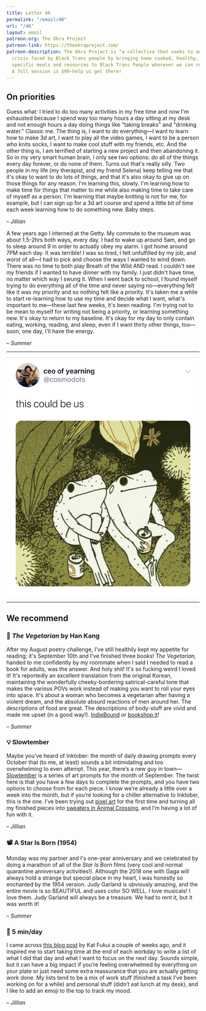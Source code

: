 ```yaml
---
title: Letter 46
permalink: "/email/46"
url: "/46"
layout: email
patreon-org: The Okra Project
patreon-link: https://theokraproject.com/
patreon-description: The Okra Project is "a collective that seeks to address the global
  crisis faced by Black Trans people by bringing home cooked, healthy, and culturally
  specific meals and resources to Black Trans People wherever we can reach them."
  A full session is $90—help us get there!
---
```


## On priorities

Guess what: I tried to do too many activities in my free time and now I'm exhausted because I spend way too many hours a day sitting at my desk and not enough hours a day doing things like "taking breaks" and "drinking water." Classic me. The thing is, I want to do everything—I want to learn how to make 3d art, I want to play all the video games, I want to be a person who knits socks, I want to make cool stuff with my friends, etc. And the other thing is, I am terrified of starting a new project and then abandoning it. So in my very smart human brain, I only see two options: do all of the things every day forever, or do none of them. Turns out that's really silly. Two people in my life (my therapist, and my friend Selena) keep telling me that it's okay to want to do lots of things, and that it's also okay to give up on those things for any reason. I'm learning this, slowly. I'm learning how to make time for things that matter to me while also making time to take care of myself as a person. I'm learning that maybe knitting is not for me, for example, but I can sign up for a 3d art course and spend a little bit of time each week learning how to do something new. Baby steps.

– *Jillian*

A few years ago I interned at the Getty. My commute to the museum was about 1.5-2hrs both ways, every day. I had to wake up around 5am, and go to sleep around 9 in order to actually obey my alarm. I got home around 7PM each day. It was terrible! I was so tired, I felt unfulfilled by my job, and worst of all—I had to pick and choose the ways I wanted to wind down. There was no time to both play Breath of the Wild AND read. I couldn't see my friends if I wanted to have dinner with my family. I just didn't have time, no matter which way I swung it. When I went back to school, I found myself trying to do everything all of the time and never saying no—everything felt like it was my priority and so nothing felt like a priority. It's taken me a while to start re-learning how to use my time and decide what I want, what's important to me—these last few weeks, it's been reading. I'm trying not to be mean to myself for writing not being a priority, or learning something new. It's okay to return to my baseline. It's okay for my day to only contain eating, working, reading, and sleep, even if I want thirty other things, too—soon, one day, I'll have the energy.

– *Summer*

<hr>

<a href="https://twitter.com/cosmodots/status/1301984545156354057">
  <img src="/assets/images/tweets/46.jpeg" class="tweet">
</a>

<hr>

## We recommend

### 📖 *The Vegetarian* by Han Kang

After my August poetry challenge, I've still healthily kept my appetite for reading; it's September 10th and I've finished three books! *The Vegetarian,* handed to me confidently by my roommate when I said I needed to read a book for adults, was the answer. And holy shit!  It's so fucking weird I loved it! It's reportedly an excellent translation from the original Korean, maintaining the wonderfully cheeky-bordering satirical-careful tone that makes the various POVs *work* instead of making you want to roll your eyes into space. It's about a woman who becomes a vegetarian after having a violent dream, and the absolute absurd reactions of men around her. The descriptions of food are great. The descriptions of body-stuff are vivid and made me upset (in a good way!). [IndieBound](https://www.indiebound.org/book/9781101906118) or [bookshop it](https://bookshop.org/books/the-vegetarian/9781101906118)!

– *Summer*

### 💡 Slowtember

Maybe you’ve heard of Inktober: the month of daily drawing prompts every October that (to me, at least) sounds a bit intimidating and too overwhelming to even attempt. This year, there’s a new guy in town—[Slowtember](https://twitter.com/megaelod/status/1299348851405590528?s=21) is a series of art prompts for the month of September. The twist here is that you have a few days to complete the prompts, and you have two options to choose from for each piece. I know we’re already a little over a week into the month, but if you’re looking for a chiller alternative to Inktober, this is the one. I’ve been trying out [pixel art](https://twitter.com/jilliangmeehan/status/1300917215731089410?s=21) for the first time and turning all my finished pieces into [sweaters in Animal Crossing](https://twitter.com/wafflecrossing/status/1301213430691528704?s=21), and I’m having a lot of fun with it.

– *Jillian*

### 📽️ A Star Is Born (1954)

Monday was my partner and I's one-year anniversary and we celebrated by doing a marathon of all of the *Star Is Born* films (very cool and normal quarantine anniversary activities!). Although the 2018 one with Gaga will always hold a strange but special place in my heart, I was honestly so enchanted by the 1954 version. Judy Garland is obviously amazing, and the entire movie is so BEAUTIFUL and uses color SO WELL. I love musicals! I love them. Judy Garland will always be a treasure. We had to rent it, but it was worth it!

– *Summer*

### 🔗 5 min/day

I came across [this blog post](https://www.katfukui.com/5-min-day) by Kat Fukui a couple of weeks ago, and it inspired me to start taking time at the end of each workday to write a list of what I did that day and what I want to focus on the next day. Sounds simple, but it can have a big impact if you’re feeling overwhelmed by everything on your plate or just need some extra reassurance that you are actually getting work done. My lists tend to be a mix of work stuff (finished a task I’ve been working on for a while) and personal stuff (didn’t eat lunch at my desk), and I like to add an emoji to the top to track my mood.

– *Jillian*
